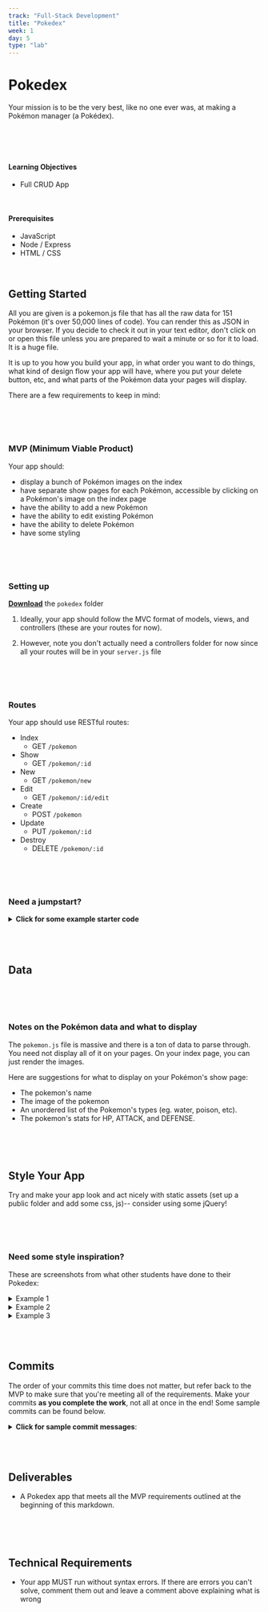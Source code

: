 ```yaml
---
track: "Full-Stack Development"
title: "Pokedex"
week: 1
day: 5
type: "lab"
---
```



# Pokedex

Your mission is to be the very best, like no one ever was, at making a Pokémon manager (a Pokédex).

<br>
<br>
<br>


#### Learning Objectives

- Full CRUD App

<br>

#### Prerequisites

- JavaScript
- Node / Express
- HTML / CSS


<br>

## Getting Started

All you are given is a pokemon.js file that has all the raw data for 151 Pokémon (it's over 50,000 lines of code). You can render this as JSON in your browser. If you decide to check it out in your text editor, don't click on or open this file unless you are prepared to wait a minute or so for it to load. It is a huge file.

It is up to you how you build your app, in what order you want to do things, what kind of design flow your app will have, where you put your delete button, etc, and what parts of the Pokémon data your pages will display.

There are a few requirements to keep in mind:

<br>
<br>
<br>

### MVP (Minimum Viable Product)

Your app should:

- display a bunch of Pokémon images on the index
- have separate show pages for each Pokémon, accessible by clicking on a Pokémon's image on the index page
- have the ability to add a new Pokémon
- have the ability to edit existing Pokémon
- have the ability to delete Pokémon
- have some styling

<br>
<br>
<br>

### Setting up

<strong><a href="/downloads/backend_fundamentals/pokedex.zip" download>Download</a></strong> the `pokedex` folder

1. Ideally, your app should follow the MVC format of models, views, and controllers (these are your routes for now).

1. However, note you don't actually need a controllers folder for now since all your routes will be in your `server.js` file

<br>
<br>
<br>

### Routes 

Your app should use RESTful routes:

- Index
  - GET `/pokemon`<br>
- Show
  - GET `/pokemon/:id`<br>
- New
  - GET `/pokemon/new`<br>
- Edit
  - GET `/pokemon/:id/edit`<br>
- Create
  - POST `/pokemon`<br>
- Update
  - PUT `/pokemon/:id`<br>
- Destroy
  - DELETE `/pokemon/:id`<br>


<br>
<br>
<br>

### Need a jumpstart? 

<details><summary><strong>Click for some example starter code</strong></summary>
<pre>
const express = require('express');
const app = express();

const Pokemon = require('../models/pokemon.js');

// INDEX
app.get('/', (req, res) => {
	res.render('index.ejs', { data: Pokemon });
});

// SHOW
app.get('/:id', (req, res) => {
    res.render('show.ejs', { data: Pokemon[req.params.id] });
});
</pre>
</details>

<br>
<br>
<br>

## Data 


<br>
<br>
<br>

### Notes on the Pokémon data and what to display

The `pokemon.js` file is massive and there is a ton of data to parse through. You need not display all of it on your pages. On your index page, you can just render the images.

Here are suggestions for what to display on your Pokémon's show page:

- The pokemon's name
- The image of the pokemon
- An unordered list of the Pokemon's types (eg. water, poison, etc).
- The pokemon's stats for HP, ATTACK, and DEFENSE.

<br>
<br>
<br>

## Style Your App

Try and make your app look and act nicely with static assets (set up a public folder and add some css, js)-- consider using some jQuery!

<br>
<br>
<br>

### Need some style inspiration?
These are screenshots from what other students have done to their Pokedex:

<details>
<summary>Example 1</summary>
	
![](https://imgur.com/MZ361IP.png)

![](https://imgur.com/65HTgw1.png)
</details>

<details>
<summary>Example 2</summary>

![](https://imgur.com/XsaaJ2x.png)

![](https://imgur.com/zppz3ev.png)
</details>

<details>
<summary>Example 3</summary>

![](https://imgur.com/ZRFfwgR.png)

![](https://imgur.com/gEOi0KX.png)
</details>

<br>
<br>
<br>

## Commits

The order of your commits this time does not matter, but refer back to the MVP to make sure that you're meeting all of the requirements. Make your commits **as you complete the work**, not all at once in the end! Some sample commits can be found below.

<details><summary><strong>Click for sample commit messages</strong>:</summary>

<br>
<br>

<hr>
"Server is working and displays a plain index page"
<hr>

<br>
<br>

<hr>
"Displays a bunch of Pokémon images on the index".
<hr>

<br>
<br>

<hr>
"Has separate show pages for each Pokémon".
<hr>

<br>
<br>

<hr>
"Has the ability to add a new Pokémon".
<hr>

<br>
<br>

<hr>
"Has the ability to edit existing Pokémon".
<hr>

<br>
<br>

<hr>
"Has the ability to delete Pokémon".
<hr>

<br>
<br>

<hr>
"The app uses RESTful routing, all seven RESTful routes".
<hr>

<br>
<br>

<hr>
"View templates are complete".
<hr>

<br>
<br>

<hr>
"Static assets included (CSS) and styled app".
<hr>

</details>

<br>
<br>
<br>

## Deliverables

- A Pokedex app that meets all the MVP requirements outlined at the beginning of this markdown. 

<br>
<br>
<br>

## Technical Requirements

- Your app MUST run without syntax errors. If there are errors you can't solve, comment them out and leave a comment above explaining what is wrong

